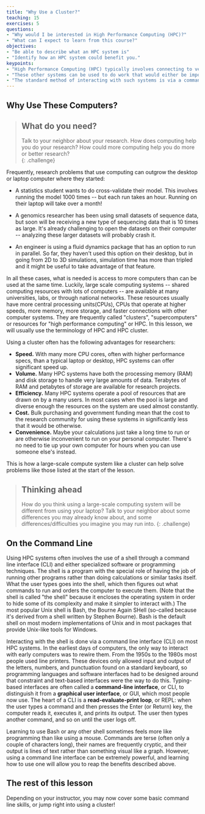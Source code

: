 ```yaml
---
title: "Why Use a Cluster?"
teaching: 15
exercises: 5
questions:
- "Why would I be interested in High Performance Computing (HPC)?"
- "What can I expect to learn from this course?"
objectives:
- "Be able to describe what an HPC system is"
- "Identify how an HPC system could benefit you."  
keypoints:
- "High Performance Computing (HPC) typically involves connecting to very large computing systems elsewhere in the world."
- "These other systems can be used to do work that would either be impossible or much slower or smaller systems."
- "The standard method of interacting with such systems is via a command line interface called Bash."
---
```


## Why Use These Computers?

> ## What do you need?  
>
> Talk to your neighbor about your research.  How does computing
> help you do your research?  How could more computing help you
> do more or better research?  
{: .challenge}

Frequently, research problems that use computing can outgrow the desktop
or laptop computer where they started:

* A statistics student wants to do cross-validate their model.  This involves
running the model 1000 times -- but each run takes an hour.  Running on their
laptop will take over a month!

* A genomics researcher has been using small datasets of sequence data, but
soon will be receiving a new type of sequencing data that is 10 times as large.
It's already challenging to open the datasets on their computer -- analyzing
these larger datasets will probably crash it.

* An engineer is using a fluid dynamics package that has an option to run
in parallel.  So far, they haven't used this option on their desktop, but in
going from 2D to 3D simulations, simulation time has more than tripled and it
might be useful to take advantage of that feature.  

In all these cases, what is needed is access to more computers than can be
used at the same time.  Luckily, large scale computing systems -- shared computing
resources with lots of computers -- are available at many universities, labs,
or through national networks.  These resources usually have
more central processing units(CPUs), CPUs that operate at higher speeds,
more memory, more storage, and
faster connections with other computer systems.  They are frequently called
"clusters", "supercomputers" or resources for "high performance computing" or
HPC.  In this lesson, we will usually use the terminology of HPC and HPC cluster.  

Using a cluster often has the following advantages for researchers:

* **Speed.** With many more CPU cores, often with higher performance specs,
  than a typical laptop or desktop, HPC systems can offer
  significant speed up.
* **Volume.** Many HPC systems have both the processing memory (RAM) and disk
  storage to handle very large amounts of data. Terabytes of RAM and
  petabytes of storage are available for research projects.
* **Efficiency.** Many HPC systems operate a pool of resources that are drawn
  on by a many users.  In most cases when the pool is large and diverse enough
  the resources on the system are used almost constantly.
* **Cost.** Bulk purchasing and government funding mean that the cost to the
  research community for using these systems in significantly less that it
  would be otherwise.
* **Convenience.** Maybe your calculations just take a long time to run or are
  otherwise inconvenient to run on your personal computer. There's no need to
  tie up your own computer for hours when you can use someone else's instead.

This is how a large-scale compute system like a cluster can help solve problems like
those listed at the start of the lesson.  

> ## Thinking ahead
>
> How do you think using a large-scale computing system will be different
> from using your laptop? Talk to your neighbor about some
> differences you may already know about, and some
> differences/difficulties you imagine you may run into.
{: .challenge}

## On the Command Line

Using HPC systems often involves the use of a shell through a command line
interface (CLI) and either specialized software or programming techniques.  The
shell is a program with the special role of having the job of running other
programs rather than doing calculations or similar tasks itself.  What the user
types goes into the shell, which then figures out what commands to run and
orders the computer to execute them.  (Note that the shell is called "the
shell" because it encloses the operating system in order to hide some of its
complexity and make it simpler to interact with.)  The most popular Unix shell
is Bash, the Bourne Again SHell (so-called because it's derived from a shell
written by Stephen Bourne).  Bash is the default shell on most modern
implementations of Unix and in most packages that provide Unix-like tools for
Windows.

Interacting with the shell is done via a command line interface (CLI) on most
HPC systems.  In the earliest days of computers, the only way to interact with
early computers was to rewire them.  From the 1950s to the 1980s most people
used line printers.  These devices only allowed input and output of the
letters, numbers, and punctuation found on a standard keyboard, so programming
languages and software interfaces had to be designed around that constraint and
text-based interfaces were the way to do this.  Typing-based interfaces are
often called a **command-line interface**, or CLI, to distinguish it from a
**graphical user interface**, or GUI, which most people now use.  The heart of
a CLI is a **read-evaluate-print loop**, or REPL: when the user types a command
and then presses the Enter (or Return) key, the computer reads it, executes it,
and prints its output.  The user then types another command, and so on until
the user logs off.

Learning to use Bash or any other shell sometimes feels more like programming
than like using a mouse.  Commands are terse (often only a couple of characters
long), their names are frequently cryptic, and their output is lines of text
rather than something visual like a graph.  However, using a command line
interface can be extremely powerful, and learning how to use one will allow
you to reap the benefits described above.  

## The rest of this lesson

Depending on your instructor, you may now cover some
basic command line skills, or jump right into using a
cluster!  
